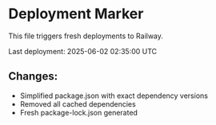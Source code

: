 # Deployment Marker

This file triggers fresh deployments to Railway.

Last deployment: 2025-06-02 02:35:00 UTC

## Changes:
- Simplified package.json with exact dependency versions
- Removed all cached dependencies
- Fresh package-lock.json generated 